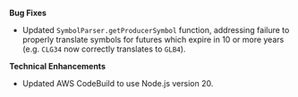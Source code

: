 **Bug Fixes**

* Updated `SymbolParser.getProducerSymbol` function, addressing failure to properly translate symbols for futures which expire in 10 or more years (e.g. `CLG34` now correctly translates to `GLB4`).

**Technical Enhancements**

* Updated AWS CodeBuild to use Node.js version 20.